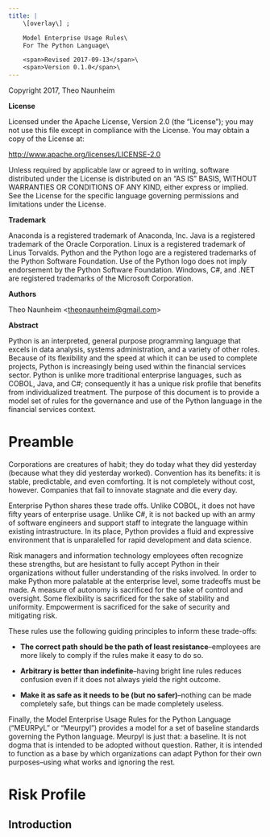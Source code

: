 ```yaml
---
title: |
    \[overlay\] ;

    Model Enterprise Usage Rules\
    For The Python Language\

    <span>Revised 2017-09-13</span>\
    <span>Version 0.1.0</span>\
---
```


<span>Copyright 2017, Theo Naunheim</span>

**License**

Licensed under the Apache License, Version 2.0 (the “License”); you may
not use this file except in compliance with the License. You may obtain
a copy of the License at:

<http://www.apache.org/licenses/LICENSE-2.0>

Unless required by applicable law or agreed to in writing, software
distributed under the License is distributed on an “AS IS” BASIS,
WITHOUT WARRANTIES OR CONDITIONS OF ANY KIND, either express or implied.
See the License for the specific language governing permissions and
limitations under the License.

**Trademark**

Anaconda is a registered trademark of Anaconda, Inc. Java is a
registered trademark of the Oracle Corporation. Linux is a registered
trademark of Linus Torvalds. Python and the Python logo are a registered
trademarks of the Python Software Foundation. Use of the Python logo
does not imply endorsement by the Python Software Foundation. Windows,
C\#, and .NET are registered trademarks of the Microsoft Corporation.

**Authors**

<span> Theo Naunheim &lt;<theonaunheim@gmail.com>&gt;</span>

**Abstract**

Python is an interpreted, general purpose programming language that
excels in data analysis, systems administration, and a variety of other
roles. Because of its flexibility and the speed at which it can be used
to complete projects, Python is increasingly being used within the
financial services sector. Python is unlike more traditional enterprise
languages, such as COBOL, Java, and C\#; consequently it has a unique
risk profile that benefits from individualized treatment. The purpose of
this document is to provide a model set of rules for the governance and
use of the Python language in the financial services context.

Preamble
========

Corporations are creatures of habit; they do today what they did
yesterday (because what they did yesterday worked). Convention has its
benefits: it is stable, predictable, and even comforting. It is not
completely without cost, however. Companies that fail to innovate
stagnate and die every day.

Enterprise Python shares these trade offs. Unlike COBOL, it does not
have fifty years of enterprise usage. Unlike C\#, it is not backed up
with an army of software engineers and support staff to integrate the
language within existing intrastructure. In its place, Python provides a
fluid and expressive environment that is unparalelled for rapid
development and data science.

Risk managers and information technology employees often recognize these
strengths, but are hesistant to fully accept Python in their
organizations without fuller understanding of the risks involved. In
order to make Python more palatable at the enterprise level, some
tradeoffs must be made. A measure of autonomy is sacrificed for the sake
of control and oversight. Some flexibility is sacrificed for the sake of
stability and uniformity. Empowerment is sacrificed for the sake of
security and mitigating risk.

These rules use the following guiding principles to inform these
trade-offs:

-   **The correct path should be the path of least
    resistance**–employees are more likely to comply if the rules make
    it easy to do so.

-   **Arbitrary is better than indefinite**–having bright line rules
    reduces confusion even if it does not always yield the
    right outcome.

-   **Make it as safe as it needs to be (but no safer)**–nothing can be
    made completely safe, but things can be made completely useless.

Finally, the Model Enterprise Usage Rules for the Python Language
(“MEURPyL” or “Meurpyl”) provides a model for a set of baseline
standards governing the Python language. Meurpyl is just that: a
baseline. It is not dogma that is intended to be adopted without
question. Rather, it is intended to function as a base by which
organizations can adapt Python for their own purposes–using what works
and ignoring the rest.

Risk Profile
============

Introduction
------------
